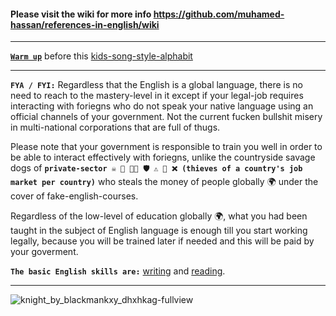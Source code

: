 #### Please visit the wiki for more info https://github.com/muhamed-hassan/references-in-english/wiki

***

[**`Warm up`**](https://www.youtube.com/watch?v=ScNNfyq3d_w) before this [kids-song-style-alphabit](https://www.youtube.com/watch?v=om_1599v70c)

***

**`FYA / FYI:`** Regardless that the English is a global language, there is no need to reach to the mastery-level in it except if your legal-job requires interacting with foriegns who do not speak your native language using an official channels of your government. Not the current fucken bullshit misery in multi-national corporations that are full of thugs.

Please note that your government is responsible to train you well in order to be able to interact effectively with foriegns, unlike the countryside savage dogs of **`private-sector ☠ 💩 🏳️‍🌈 🛡 ⚠ 🚫 ❌ (thieves of a country's job market per country)`** who steals the money of people globally 🌍 under the cover of fake-english-courses. 

Regardless of the low-level of education globally 🌍, what you had been taught in the subject of English language is enough till you start working legally, because you will be trained later if needed and this will be paid by your goverment.

**`The basic English skills are:`** [writing](https://en.wikipedia.org/wiki/Writing) and [reading](https://en.wikipedia.org/wiki/Reading).

***

![knight_by_blackmankxy_dhxhkag-fullview](https://github.com/user-attachments/assets/b2be94d3-55f2-44b8-9161-c6d51a30445d)


